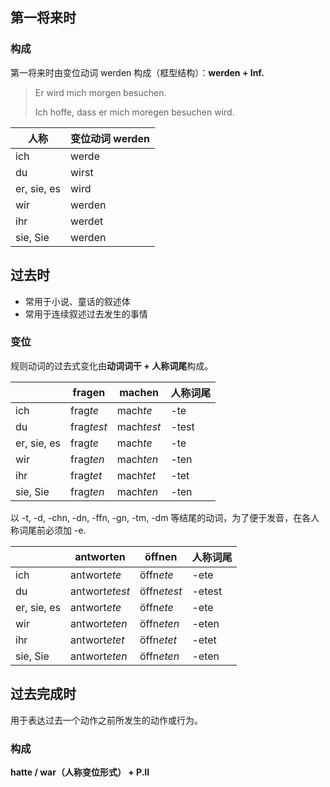 ## 第一将来时

### 构成

第一将来时由变位动词 werden 构成（框型结构）：**werden + Inf.**

> Er wird mich morgen besuchen.
> 
> Ich hoffe, dass er mich moregen besuchen wird.

| 人称        | 变位动词 werden |
| ----------- | --------------- |
| ich         | werde           |
| du          | wirst           |
| er, sie, es | wird            |
| wir         | werden          |
| ihr         | werdet          |
| sie, Sie    | werden          |

## 过去时

- 常用于小说、童话的叙述体
- 常用于连续叙述过去发生的事情

### 变位

规则动词的过去式变化由**动词词干 + 人称词尾**构成。

|             | fragen     | machen     | 人称词尾 |
| ----------- | ---------- | ---------- | -------- |
| ich         | frag*te*   | mach*te*   | -te      |
| du          | frag*test* | mach*test* | -test    |
| er, sie, es | frag*te*   | mach*te*   | -te      |
| wir         | frag*ten*  | mach*ten*  | -ten     |
| ihr         | frag*tet*  | mach*tet*  | -tet     |
| sie, Sie    | frag*ten*  | mach*ten*  | -ten     |

以 -t, -d, -chn, -dn, -ffn, -gn, -tm, -dm 等结尾的动词，为了便于发音，在各人称词尾前必须加 -e.

|             | antworten      | öffnen      | 人称词尾 |
| ----------- | -------------- | ----------- | -------- |
| ich         | antwort*ete*   | öffn*ete*   | -ete     |
| du          | antwort*etest* | öffn*etest* | -etest   |
| er, sie, es | antwort*ete*   | öffn*ete*   | -ete     |
| wir         | antwort*eten*  | öffn*eten*  | -eten    |
| ihr         | antwort*etet*  | öffn*etet*  | -etet    |
| sie, Sie    | antwort*eten*  | öffn*eten*  | -eten    |

## 过去完成时

用于表达过去一个动作之前所发生的动作或行为。

### 构成

**hatte / war（人称变位形式） +  P.II**
